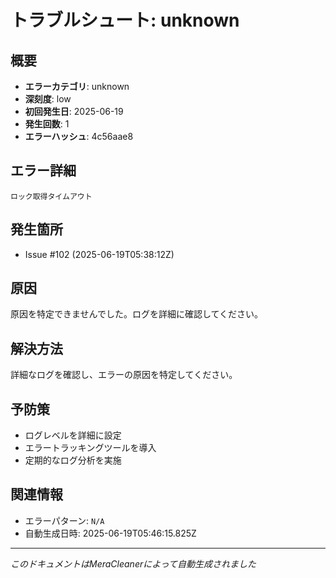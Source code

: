 # トラブルシュート: unknown

## 概要
- **エラーカテゴリ**: unknown
- **深刻度**: low
- **初回発生日**: 2025-06-19
- **発生回数**: 1
- **エラーハッシュ**: 4c56aae8

## エラー詳細
```
ロック取得タイムアウト
```

## 発生箇所
- Issue #102 (2025-06-19T05:38:12Z)

## 原因
原因を特定できませんでした。ログを詳細に確認してください。

## 解決方法
詳細なログを確認し、エラーの原因を特定してください。

## 予防策
- ログレベルを詳細に設定
- エラートラッキングツールを導入
- 定期的なログ分析を実施

## 関連情報
- エラーパターン: `N/A`
- 自動生成日時: 2025-06-19T05:46:15.825Z

---
*このドキュメントはMeraCleanerによって自動生成されました*
